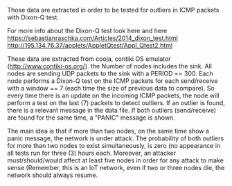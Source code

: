 Those data are extracted in order to be tested for outliers in ICMP packets with Dixon-Q test.

For more info about the Dixon-Q test look here and here
https://sebastianraschka.com/Articles/2014_dixon_test.html
http://195.134.76.37/applets/AppletQtest/Appl_Qtest2.html

These data are extracted from cooja, contiki  OS emulator (http://www.contiki-os.org/).
the Number of nodes includes the sink.
All nodes are sending UDP packets to the sink with a PERIOD == 300.
Each node performs a Dixon-Q test on the ICMP packets for each send/receive with a window == 7 (each time the size of previous data to compare).
So every time there is an update on the incoming ICMP packets, the node will perform a test on the last (7) packets to detect outliers.
If an outlier is found, there is a relevant message in the data file.
If both outliers (send/receive) are found for the same time, a "PANIC" message is shown.

The main idea is that if more than two nodes, on the same time show a panic message, the network is under attack.
The probability of both outliers for more than two nodes to exist simultaneously, is zero (no appearance in all tests run for three (3) hours each. Moreover, an attacker must/should/would affect at least five nodes in order for any attack to make sense (Remember, this is an IoT network, even if two or three nodes die, the network should always resume.




